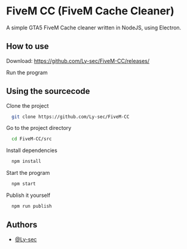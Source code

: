 
# FiveM CC (FiveM Cache Cleaner)

A simple GTA5 FiveM Cache cleaner written in NodeJS, using Electron.


## How to use

Download: https://github.com/Ly-sec/FiveM-CC/releases/

Run the program



## Using the sourcecode

Clone the project

```bash
  git clone https://github.com/Ly-sec/FiveM-CC
```

Go to the project directory

```bash
  cd FiveM-CC/src
```

Install dependencies

```bash
  npm install
```

Start the program

```bash
  npm start
```

Publish it yourself

```bash
  npm run publish
```



## Authors

- [@Ly-sec](https://github.com/Ly-sec)

